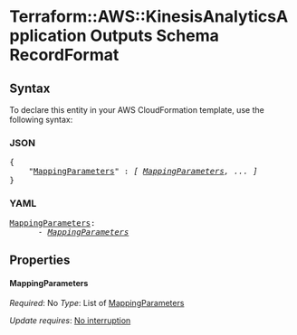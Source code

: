 # Terraform::AWS::KinesisAnalyticsApplication Outputs Schema RecordFormat

## Syntax

To declare this entity in your AWS CloudFormation template, use the following syntax:

### JSON

<pre>
{
    "<a href="#mappingparameters" title="MappingParameters">MappingParameters</a>" : <i>[ <a href="outputs-schema-recordformat-mappingparameters.md">MappingParameters</a>, ... ]</i>
}
</pre>

### YAML

<pre>
<a href="#mappingparameters" title="MappingParameters">MappingParameters</a>: <i>
      - <a href="outputs-schema-recordformat-mappingparameters.md">MappingParameters</a></i>
</pre>

## Properties

#### MappingParameters

_Required_: No
_Type_: List of <a href="outputs-schema-recordformat-mappingparameters.md">MappingParameters</a>

_Update requires_: [No interruption](https://docs.aws.amazon.com/AWSCloudFormation/latest/UserGuide/using-cfn-updating-stacks-update-behaviors.html#update-no-interrupt)

